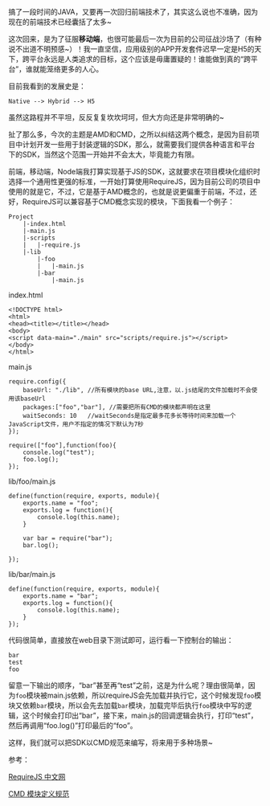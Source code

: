 搞了一段时间的JAVA，又要再一次回归前端技术了，其实这么说也不准确，因为现在的前端技术已经囊括了太多~

这次回来，是为了征服**移动端**，也很可能最后一次为目前的公司征战沙场了（有种说不出道不明预感~）！我一直坚信，应用级别的APP开发套件迟早一定是H5的天下，跨平台永远是人类追求的目标，这个应该是毋庸置疑的！谁能做到真的“跨平台”，谁就能笼络更多的人心。

目前我看到的发展史是：

	Native --> Hybrid --> H5

虽然这路程并不平坦，反反复复坎坎坷坷，但大方向还是非常明确的~

扯了那么多，今次的主题是AMD和CMD，之所以纠结这两个概念，是因为目前项目中计划开发一些用于封装逻辑的SDK，那么，就需要我们提供各种语言和平台下的SDK，当然这个范围一开始并不会太大，毕竟能力有限。

前端，移动端，Node端我打算实现基于JS的SDK，这就要求在项目模块化组织时选择一个通用性更强的标准，一开始打算使用RequireJS，因为目前公司的项目中使用的就是它，不过，它是基于AMD概念的，也就是说更偏重于前端，不过，还好，RequireJS可以兼容基于CMD概念实现的模块，下面我看一个例子：


	Project
		|-index.html
		|-main.js
		|-scripts
		|	|-require.js
		|-lib
			|-foo
			|	|-main.js
			|-bar
				|-main.js

index.html

	<!DOCTYPE html>
	<html>
	<head><title></title></head>
	<body>
	<script data-main="./main" src="scripts/require.js"></script>
	</body>
	</html>

main.js

	require.config({
		baseUrl: "./lib", //所有模块的base URL,注意，以.js结尾的文件加载时不会使用该baseUrl
		packages:["foo","bar"],	//需要把所有CMD的模块都声明在这里
		waitSeconds: 10   //waitSeconds是指定最多花多长等待时间来加载一个JavaScript文件，用户不指定的情况下默认为7秒
	});
	
	require(["foo"],function(foo){
		console.log("test");
		foo.log();
	});

lib/foo/main.js

	define(function(require, exports, module){
		exports.name = "foo";
		exports.log = function(){
			console.log(this.name);
		}
	
		var bar = require("bar");
		bar.log();
	
	});

lib/bar/main.js

	define(function(require, exports, module){
		exports.name = "bar";
		exports.log = function(){
			console.log(this.name);
		}
	});

代码很简单，直接放在web目录下测试即可，运行看一下控制台的输出：

	bar
	test
	foo

留意一下输出的顺序，“bar”甚至再“test”之前，这是为什么呢？理由很简单，因为`foo`模块被main.js依赖，所以requireJS会先加载并执行它，这个时候发现`foo`模块又依赖`bar`模块，所以会先去加载`bar`模块，加载完毕后执行`foo`模块中写的逻辑，这个时候会打印出“bar”，接下来，main.js的回调逻辑会执行，打印“test”，然后再调用“foo.log()”打印最后的“foo”。

这样，我们就可以把SDK以CMD规范来编写，将来用于多种场景~

参考：

[RequireJS 中文网](http://www.requirejs.cn/#show-last-Point)

[CMD 模块定义规范](https://github.com/seajs/seajs/issues/242)